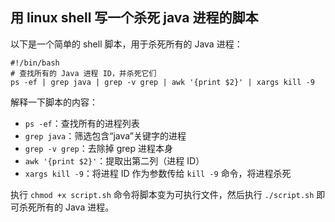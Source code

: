 

## 用 linux shell 写一个杀死 java 进程的脚本

以下是一个简单的 shell 脚本，用于杀死所有的 Java 进程：

```
#!/bin/bash
# 查找所有的 Java 进程 ID，并杀死它们
ps -ef | grep java | grep -v grep | awk '{print $2}' | xargs kill -9
```

解释一下脚本的内容：

- `ps -ef`：查找所有的进程列表
- `grep java`：筛选包含“java”关键字的进程
- `grep -v grep`：去除掉 grep 进程本身
- `awk '{print $2}'`：提取出第二列（进程 ID）
- `xargs kill -9`：将进程 ID 作为参数传给 `kill -9` 命令，将进程杀死

执行 `chmod +x script.sh` 命令将脚本变为可执行文件，然后执行 `./script.sh` 即可杀死所有的 Java 进程。     